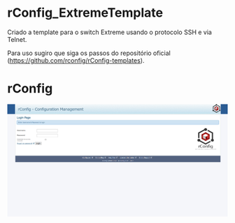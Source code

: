 # rConfig_ExtremeTemplate

Criado a template para o switch Extreme usando o protocolo SSH e via Telnet.

Para uso sugiro que siga os passos do repositório oficial (https://github.com/rconfig/rConfig-templates).

# rConfig

![main page rConfig](images/foto1.png)
